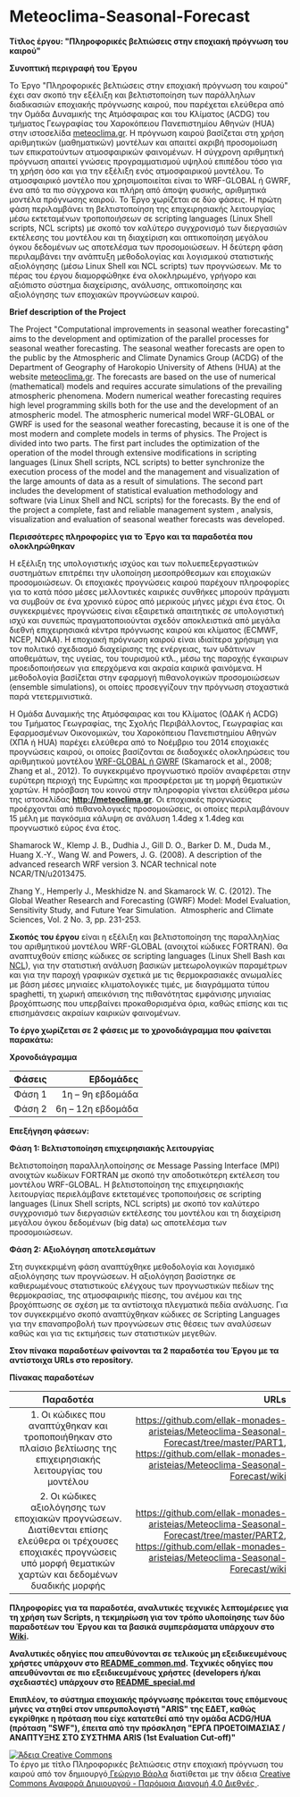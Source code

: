 # Meteoclima-Seasonal-Forecast
**Tίτλος έργου: "Πληροφορικές βελτιώσεις στην εποχιακή πρόγνωση του καιρού"**

**Συνοπτική περιγραφή του Έργου**

Το Έργο "Πληροφορικές βελτιώσεις στην εποχιακή πρόγνωση του καιρού" έχει σαν σκοπό την εξέλιξη και βελτιστοποίηση των παράλληλων διαδικασιών εποχιακής πρόγνωσης καιρού, που παρέχεται ελεύθερα από την Ομάδα Δυναμικής της Ατμόσφαιρας και του Κλίματος (ACDG) του τμήματος Γεωγραφίας του Χαροκόπειου Πανεπιστημίου Αθηνών (HUA) στην ιστοσελίδα [meteoclima.gr](http://meteoclima.hua.gr/). Η πρόγνωση καιρού βασίζεται στη χρήση αριθμητικών (μαθηματικών) μοντέλων και απαιτεί ακριβή προσομοίωση των επικρατούντων ατμοσφαιρικών φαινομένων. Η σύγχρονη αριθμητική πρόγνωση απαιτεί γνώσεις προγραμματισμού υψηλού επιπέδου τόσο για τη χρήση όσο και για την εξέλιξη ενός ατμοσφαιρικού μοντέλου. To ατμοσφαιρικό μοντέλο που χρησιμοποιείται είναι το WRF-GLOBAL ή GWRF, ένα από τα πιο σύγχρονα και πλήρη από άποψη φυσικής, αριθμητικά μοντέλα πρόγνωσης καιρού. Το Έργο χωρίζεται σε δύο φάσεις. Η πρώτη φάση περιλαμβάνει τη βελτιστοποίηση της επιχειρησιακής λειτουργίας μέσω εκτεταμένων τροποποιήσεων σε scripting languages (Linux Shell scripts, NCL scripts) με σκοπό τον καλύτερο συγχρονισμό των διεργασιών εκτέλεσης του μοντέλου και τη διαχείριση και οπτικοποίηση μεγάλου όγκου δεδομένων ως αποτελέσμα των προσομοιώσεων. Η δεύτερη φάση περιλαμβάνει την ανάπτυξη μεθοδολογίας και λογισμικού στατιστικής αξιολόγησης (μέσω Linux Shell και NCL scripts) των προγνώσεων. Με το πέρας του έργου διαμορφώθηκε ένα ολοκληρωμένο, γρήγορο και αξιόπιστο σύστημα διαχείρισης, ανάλυσης, οπτικοποίησης και αξιολόγησης των εποχιακών προγνώσεων καιρού.

**Brief description of the Project**

The Project "Computational improvements in seasonal weather forecasting" aims to the development and optimization of the parallel processes for seasonal weather forecasting. Τhe seasonal weather forecasts are open to the public by the Atmospheric and Climate Dynamics Group (ACDG) of the Department of Geography of Harokopio University of Athens (HUA) at the website [meteoclima.gr](http://meteoclima.hua.gr/). The forecasts are based on the use of numerical (mathematical) models and requires accurate simulations of the prevailing atmospheric phenomena. Modern numerical weather forecasting requires high level programming skills both for the use and the development of an atmospheric model. The atmospheric numerical model WRF-GLOBAL or GWRF is used for the seasonal weather forecasting, because it is one of the most modern and complete models in terms of physics. The Project is divided into two parts. The first part includes the optimization of the operation of the model through extensive modifications in scripting languages (Linux Shell scripts, NCL scripts) to better synchronize the execution process of the model and the management and visualization of the large amounts of data as a result of simulations. The second part includes the development of statistical evaluation methodology and software (via Linux Shell and NCL scripts) for the forecasts. By the end of the project a complete, fast and reliable management system , analysis, visualization and evaluation of seasonal weather forecasts was developed.

**Περισσότερες πληροφορίες για το Έργο και τα παραδοτέα που ολοκληρώθηκαν**

Η εξέλιξη της υπολογιστικής ισχύος και των πολυεπεξεργαστικών συστημάτων επιτρέπει την υλοποίηση μεσοπρόθεσμων και εποχιακών προσομοιώσεων. Οι εποχιακές προγνώσεις καιρού παρέχουν πληροφορίες για το κατά πόσο μέσες μελλοντικές καιρικές συνθήκες μπορούν πράγματι να συμβούν σε ένα χρονικό εύρος από μερικούς μήνες μέχρι ένα έτος. Οι συγκεκριμένες προγνώσεις είναι εξαιρετικά απαιτητικές σε υπολογιστική ισχύ και συνεπώς πραγματοποιούνται σχεδόν αποκλειστικά από μεγάλα διεθνή επιχειρησιακά κέντρα πρόγνωσης καιρού και κλίματος (ECMWF, NCEP, NOAA). Η εποχιακή πρόγνωση καιρού είναι ιδιαίτερα χρήσιμη για τον πολιτικό σχεδιασμό διαχείρισης της ενέργειας, των υδάτινων αποθεμάτων, της υγείας, του τουρισμού κτλ., μέσω της παροχής έγκαιρων προειδοποιήσεων για επερχόμενα και ακραία καιρικά φαινόμενα. Η μεθοδολογία βασίζεται στην εφαρμογή πιθανολογικών προσομοιώσεων (ensemble simulations), οι οποίες προσεγγίζουν την πρόγνωση στοχαστικά παρά ντετερμινιστικά.

Η Ομάδα Δυναμικής της Ατμόσφαιρας και του Κλίματος (ΟΔΑΚ ή ACDG) του Τμήματος Γεωγραφίας, της Σχολής Περιβάλλοντος, Γεωγραφίας και Εφαρμοσμένων Οικονομικών, του Χαροκόπειου Πανεπιστημίου Αθηνών (ΧΠΑ ή HUA) παρέχει ελεύθερα από το Νοέμβριο του 2014 εποχιακές προγνώσεις καιρού, οι οποίες βασίζονται σε διαδοχικές ολοκληρώσεις του αριθμητικού μοντέλου [WRF-GLOBAL ή GWRF](http://www2.mmm.ucar.edu/wrf/users/) (Skamarock et al., 2008; Zhang et al., 2012). Το συγκεκριμένο προγνωστικό προϊόν αναφέρεται στην ευρύτερη περιοχή της Ευρώπης και προσφέρεται με τη μορφή θεματικών χαρτών. Η πρόσβαση του κοινού στην πληροφορία γίνεται ελεύθερα μέσω της ιστοσελίδας **http://meteoclima.gr**. Οι εποχιακές προγνώσεις προέρχονται από πιθανολογικές προσομοιώσεις, οι οποίες περιλαμβάνουν 15 μέλη με παγκόσμια κάλυψη σε ανάλυση 1.4deg x 1.4deg και προγνωστικό εύρος ένα έτος.

Shamarock W., Klemp J. B., Dudhia J., Gill D. O., Barker D. M., Duda M., Huang X.-Y., Wang W. and Powers, J. G. (2008). A description of the advanced research WRF version 3. NCAR technical note NCAR/TN/u2013475.

Zhang Y., Hemperly J., Meskhidze N. and Skamarock W. C. (2012). The Global Weather Research and Forecasting (GWRF) Model: Model Evaluation, Sensitivity Study, and Future Year Simulation.  Atmospheric and Climate Sciences, Vol. 2 No. 3, pp. 231-253.


**Σκοπός του έργου** είναι η εξέλιξη και βελτιστοποίηση της παραλληλίας του αριθμητικού μοντέλου WRF-GLOBAL (ανοιχτοί κώδικες FORTRAN). Θα αναπτυχθούν επίσης κώδικες σε scripting languages (Linux Shell Bash και [NCL](http://www.ncl.ucar.edu/)), για την στατιστική ανάλυση βασικών μετεωρολογικών παραμέτρων και για την παροχή γραφικών σχετικά με τις θερμοκρασιακές ανωμαλίες με βάση μέσες μηνιαίες κλιματολογικές τιμές, με διαγράμματα τύπου spaghetti, τη χωρική απεικόνιση της πιθανότητας εμφάνισης μηνιαίας βροχόπτωσης που υπερβαίνει προκαθορισμένα όρια, καθώς επίσης και τις επισημάνσεις ακραίων καιρικών φαινομένων.

**To έργο χωρίζεται σε 2 φάσεις με το χρονοδιάγραμμα που φαίνεται παρακάτω:**

**Χρονοδιάγραμμα**      

| **Φάσεις**           | **Εβδομάδες**  |
|:-------------:| -----:|
| Φάση 1 | 1η – 9η εβδομάδα |
| Φάση 2     | 6η – 12η εβδομάδα|

**Επεξήγηση φάσεων:**

**Φάση 1: Βελτιστοποίηση επιχειρησιακής λειτουργίας**

Βελτιστοποίηση παραλληλοποίησης σε Message Passing Interface (MPI) ανοιχτών κωδίκων FORTRAN με σκοπό την αποδοτικότερη εκτέλεση του μοντέλου WRF-GLOBAL. Η βελτιστοποίηση της επιχειρησιακής λειτουργίας περιελάμβανε εκτεταμένες τροποποιήσεις σε scripting languages (Linux Shell scripts, NCL scripts) με σκοπό τον καλύτερο συγχρονισμό των διεργασιών εκτέλεσης του μοντέλου και τη διαχείριση μεγάλου όγκου δεδομένων (big data) ως αποτελέσμα των προσομοιώσεων.

**Φάση 2: Αξιολόγηση αποτελεσμάτων**

Στη συγκεκριμένη φάση αναπτύχθηκε μεθοδολογία και λογισμικό αξιολόγησης των προγνώσεων. Η αξιολόγηση βασίστηκε σε καθιερωμένους στατιστικούς ελέγχους των προγνωστικών πεδίων της θερμοκρασίας, της ατμοσφαιρικής πίεσης, του ανέμου και της βροχόπτωσης σε σχέση με τα αντίστοιχα πλεγματικά πεδία ανάλυσης. Για τον συγκεκριμένο σκοπό αναπτύχθηκαν κώδικες σε Scripting Languages για την επαναπροβολή των προγνώσεων στις θέσεις των αναλύσεων καθώς και για τις εκτιμήσεις των στατιστικών μεγεθών.

**Στον πίνακα παραδοτέων φαίνονται τα 2 παραδοτέα του Έργου με τα αντίστοιχα URLs στο repository.**

**Πίνακας παραδοτέων**

| **Παραδοτέα**           | **URLs**  |
|:-------------:| -----:|
| 1. Οι κώδικες που αναπτύχθηκαν και τροποποιήθηκαν στο πλαίσιο βελτίωσης της επιχειρησιακής λειτουργίας του μοντέλου | https://github.com/ellak-monades-aristeias/Meteoclima-Seasonal-Forecast/tree/master/PART1, https://github.com/ellak-monades-aristeias/Meteoclima-Seasonal-Forecast/wiki |
| 2. Οι κώδικες αξιολόγησης των εποχιακών προγνώσεων. Διατίθενται επίσης ελεύθερα οι τρέχουσες εποχιακές προγνώσεις υπό μορφή θεματικών χαρτών και δεδομένων δυαδικής μορφής     | https://github.com/ellak-monades-aristeias/Meteoclima-Seasonal-Forecast/tree/master/PART2, https://github.com/ellak-monades-aristeias/Meteoclima-Seasonal-Forecast/wiki|


**Πληροφορίες για τα παραδοτέα, αναλυτικές τεχνικές λεπτομέρειες για τη χρήση των Scripts, η τεκμηρίωση για τον τρόπο υλοποίησης των δύο παραδοτέων του Έργου και τα βασικά συμπεράσματα υπάρχουν στο [Wiki](https://github.com/ellak-monades-aristeias/Meteoclima-Seasonal-Forecast/wiki).**

**Αναλυτικές οδηγίες που απευθύνονται σε τελικούς μη εξειδικευμένους χρήστες υπάρχουν στο [README_common.md](https://github.com/ellak-monades-aristeias/Meteoclima-Seasonal-Forecast/blob/master/README_common.md). Τεχνικές οδηγίες που απευθύνονται σε πιο εξειδικευμένους χρήστες (developers ή/και σχεδιαστές) υπάρχουν στο [README_special.md](https://github.com/ellak-monades-aristeias/Meteoclima-Seasonal-Forecast/blob/master/README_special.md)**

**Επιπλέον, το σύστημα εποχιακής πρόγνωσης πρόκειται τους επόμενους μήνες να στηθεί στον υπερυπολογιστή "ARIS" της ΕΔΕΤ, καθώς εγκρίθηκε η πρόταση που είχε κατατεθεί από την ομάδα ACDG/HUA (πρόταση "SWF"), έπειτα από την πρόσκληση  "ΕΡΓΑ ΠΡΟΕΤΟΙΜΑΣΙΑΣ / ΑΝΑΠΤΥΞΗΣ ΣΤΟ ΣΥΣΤΗΜΑ ARIS (1st Evaluation Cut-off)"**

<a rel="license" href="http://creativecommons.org/licenses/by-sa/4.0/"><img alt="Άδεια Creative Commons" style="border-width:0" src="https://i.creativecommons.org/l/by-sa/4.0/88x31.png" /></a><br />Το έργο με τίτλο <span xmlns:dct="http://purl.org/dc/terms/" property="dct:title">Πληροφορικές βελτιώσεις στην εποχιακή πρόγνωση του καιρού</span> από τον δημιουργό<a xmlns:cc="http://creativecommons.org/ns#" href="http://meteoclima.hua.gr/" property="cc:attributionName" rel="cc:attributionURL"> Γεώργιο Βάρλα</a> διατίθεται με την άδεια <a rel="license" href="http://creativecommons.org/licenses/by-sa/4.0/">Creative Commons Αναφορά Δημιουργού - Παρόμοια Διανομή 4.0 Διεθνές </a>.

